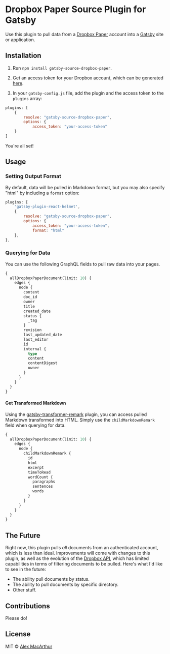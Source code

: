 # Dropbox Paper Source Plugin for Gatsby

Use this plugin to pull data from a [Dropbox Paper](https://paper.dropbox.com/) account into a [Gatsby](https://www.gatsbyjs.org/) site or application.

## Installation

1. Run `npm install gatsby-source-dropbox-paper`.

2. Get an access token for your Dropbox account, which can be generated [here](https://dropbox.github.io/dropbox-api-v2-explorer).

3. In your `gatsby-config.js` file, add the plugin and the access token to the `plugins` array:

```js
plugins: [
    {
        resolve: "gatsby-source-dropbox-paper",
        options: {
            access_token: "your-access-token"
    }
]
```

You're all set!

## Usage

### Setting Output Format

By default, data will be pulled in Markdown format, but you may also specify "html" by including a `format` option:

```js
plugins: [
    'gatsby-plugin-react-helmet',
    {
        resolve: "gatsby-source-dropbox-paper",
        options: {
            access_token: "your-access-token",
            format: "html"
    },
},
```

### Querying for Data

You can use the following GraphQL fields to pull raw data into your pages.

```graphql
{
  allDropboxPaperDocument(limit: 10) {
    edges {
      node {
        content
        doc_id
        owner
        title
        created_date
        status {
          _tag
        }
        revision
        last_updated_date
        last_editor
        id
        internal {
          type
          content
          contentDigest
          owner
        }
      }
    }
  }
}
```

#### Get Transformed Markdown

Using the [gatsby-transformer-remark](https://www.gatsbyjs.org/packages/gatsby-transformer-remark/) plugin, you can access pulled Markdown transformed into HTML. Simply use the `childMarkdownRemark` field when querying for data.

```graphql
{
  allDropboxPaperDocument(limit: 10) {
    edges {
      node {
        childMarkdownRemark {
          id
          html
          excerpt
          timeToRead
          wordCount {
            paragraphs
            sentences
            words
          }
        }
      }
    }
  }
}
```

## The Future

Right now, this plugin pulls _all_ documents from an authenticated account, which is less than ideal. Improvements will come with changes to this plugin, as well as the evolution of the [Dropbox API](https://www.dropbox.com/developers), which has limited capabilities in terms of filtering documents to be pulled. Here's what I'd like to see in the future:

- The ability pull documents by status.
- The ability to pull documents by specific directory.
- Other stuff.

## Contributions

Please do!

## License

MIT © [Alex MacArthur](https://macarthur.me)
